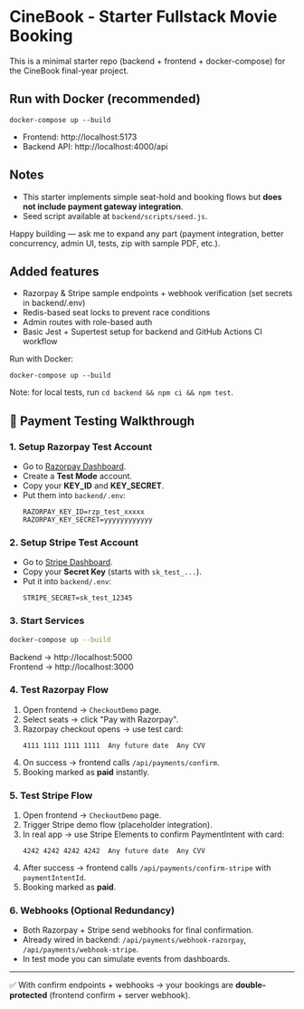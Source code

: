 # CineBook - Starter Fullstack Movie Booking
This is a minimal starter repo (backend + frontend + docker-compose) for the CineBook final-year project.

## Run with Docker (recommended)
```
docker-compose up --build
```
- Frontend: http://localhost:5173
- Backend API: http://localhost:4000/api

## Notes
- This starter implements simple seat-hold and booking flows but **does not include payment gateway integration**.
- Seed script available at `backend/scripts/seed.js`.

Happy building — ask me to expand any part (payment integration, better concurrency, admin UI, tests, zip with sample PDF, etc.).


## Added features
- Razorpay & Stripe sample endpoints + webhook verification (set secrets in backend/.env)
- Redis-based seat locks to prevent race conditions
- Admin routes with role-based auth
- Basic Jest + Supertest setup for backend and GitHub Actions CI workflow

Run with Docker:
```
docker-compose up --build
```
Note: for local tests, run `cd backend && npm ci && npm test`.


## 🔑 Payment Testing Walkthrough

### 1. Setup Razorpay Test Account
- Go to [Razorpay Dashboard](https://dashboard.razorpay.com/).
- Create a **Test Mode** account.
- Copy your **KEY_ID** and **KEY_SECRET**.
- Put them into `backend/.env`:
  ```env
  RAZORPAY_KEY_ID=rzp_test_xxxxx
  RAZORPAY_KEY_SECRET=yyyyyyyyyyyy
  ```

### 2. Setup Stripe Test Account
- Go to [Stripe Dashboard](https://dashboard.stripe.com/test/dashboard).
- Copy your **Secret Key** (starts with `sk_test_...`).
- Put it into `backend/.env`:
  ```env
  STRIPE_SECRET=sk_test_12345
  ```

### 3. Start Services
```bash
docker-compose up --build
```
Backend → http://localhost:5000  
Frontend → http://localhost:3000

### 4. Test Razorpay Flow
1. Open frontend → `CheckoutDemo` page.
2. Select seats → click "Pay with Razorpay".
3. Razorpay checkout opens → use test card:
   ```
   4111 1111 1111 1111  Any future date  Any CVV
   ```
4. On success → frontend calls `/api/payments/confirm`.
5. Booking marked as **paid** instantly.

### 5. Test Stripe Flow
1. Open frontend → `CheckoutDemo` page.
2. Trigger Stripe demo flow (placeholder integration).
3. In real app → use Stripe Elements to confirm PaymentIntent with card:
   ```
   4242 4242 4242 4242  Any future date  Any CVV
   ```
4. After success → frontend calls `/api/payments/confirm-stripe` with `paymentIntentId`.
5. Booking marked as **paid**.

### 6. Webhooks (Optional Redundancy)
- Both Razorpay + Stripe send webhooks for final confirmation.
- Already wired in backend: `/api/payments/webhook-razorpay`, `/api/payments/webhook-stripe`.
- In test mode you can simulate events from dashboards.

---
✅ With confirm endpoints + webhooks → your bookings are **double-protected** (frontend confirm + server webhook).
